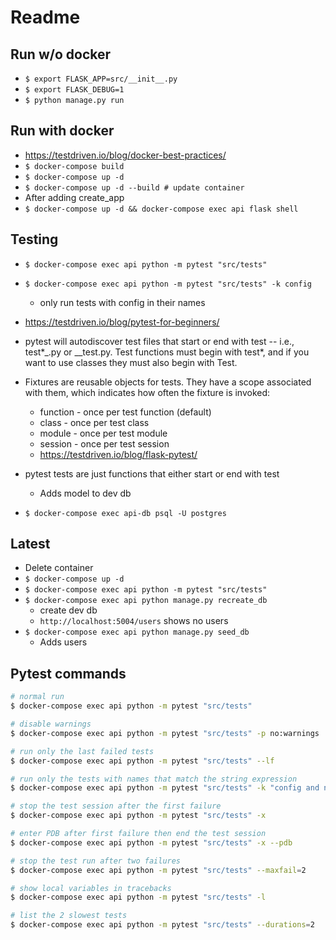 # Readme

## Run w/o docker

- `$ export FLASK_APP=src/__init__.py`
- `$ export FLASK_DEBUG=1`
- `$ python manage.py run`

## Run with docker

- https://testdriven.io/blog/docker-best-practices/
- `$ docker-compose build`
- `$ docker-compose up -d`
- `$ docker-compose up -d --build # update container`
- After adding create_app
- `$ docker-compose up -d && docker-compose exec api flask shell`

## Testing

- `$ docker-compose exec api python -m pytest "src/tests"`
- `$ docker-compose exec api python -m pytest "src/tests" -k config`
  - only run tests with config in their names
- https://testdriven.io/blog/pytest-for-beginners/
- pytest will autodiscover test files that start or end with test -- i.e., test\*_.py or _\_test.py. Test functions must begin with test\*, and if you want to use classes they must also begin with Test.
- Fixtures are reusable objects for tests. They have a scope associated with them, which indicates how often the fixture is invoked:
  - function - once per test function (default)
  - class - once per test class
  - module - once per test module
  - session - once per test session
  - https://testdriven.io/blog/flask-pytest/
- pytest tests are just functions that either start or end with test

  - Adds model to dev db

- `$ docker-compose exec api-db psql -U postgres`

## Latest

- Delete container
- `$ docker-compose up -d`
- `$ docker-compose exec api python -m pytest "src/tests"`
- `$ docker-compose exec api python manage.py recreate_db`
  - create dev db
  - `http://localhost:5004/users` shows no users
- `$ docker-compose exec api python manage.py seed_db`
  - Adds users

## Pytest commands

```bash
# normal run
$ docker-compose exec api python -m pytest "src/tests"

# disable warnings
$ docker-compose exec api python -m pytest "src/tests" -p no:warnings

# run only the last failed tests
$ docker-compose exec api python -m pytest "src/tests" --lf

# run only the tests with names that match the string expression
$ docker-compose exec api python -m pytest "src/tests" -k "config and not test_development_config"

# stop the test session after the first failure
$ docker-compose exec api python -m pytest "src/tests" -x

# enter PDB after first failure then end the test session
$ docker-compose exec api python -m pytest "src/tests" -x --pdb

# stop the test run after two failures
$ docker-compose exec api python -m pytest "src/tests" --maxfail=2

# show local variables in tracebacks
$ docker-compose exec api python -m pytest "src/tests" -l

# list the 2 slowest tests
$ docker-compose exec api python -m pytest "src/tests" --durations=2
```
